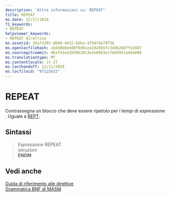 ```yaml
---
description: 'Altre informazioni su: REPEAT'
title: REPEAT
ms.date: 12/17/2019
f1_keywords:
- REPEAT
helpviewer_keywords:
- REPEAT directive
ms.assetid: 26a72d91-d6b0-4d32-b5ba-4f5074e7973b
ms.openlocfilehash: cbd48b8edd0f8d01ee2820b5fc34db288ffe2887
ms.sourcegitcommit: d6af41e42699628c3e2e6063ec7b03931a49a098
ms.translationtype: MT
ms.contentlocale: it-IT
ms.lasthandoff: 12/11/2020
ms.locfileid: "97125632"
---
```

# <a name="repeat"></a>REPEAT

Contrassegna un blocco che deve essere ripetuto per i tempi di *espressione* . Uguale a [REPT](rept.md).

## <a name="syntax"></a>Sintassi

>  *Espressione* REPEAT\
> *istruzioni*\
> **ENDM**

## <a name="see-also"></a>Vedi anche

[Guida di riferimento alle direttive](directives-reference.md)\
[Grammatica BNF di MASM](masm-bnf-grammar.md)
